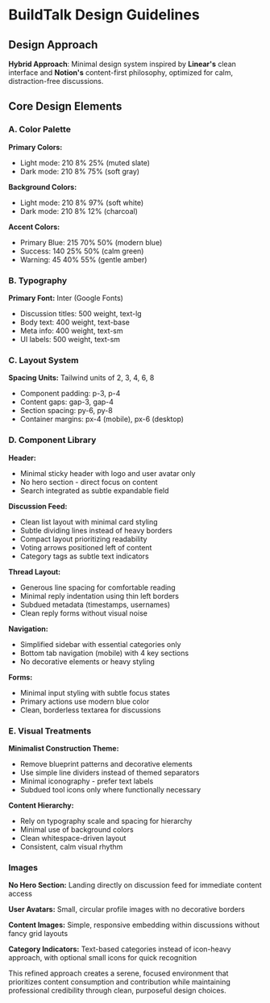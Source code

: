 # BuildTalk Design Guidelines

## Design Approach
**Hybrid Approach**: Minimal design system inspired by **Linear's** clean interface and **Notion's** content-first philosophy, optimized for calm, distraction-free discussions.

## Core Design Elements

### A. Color Palette
**Primary Colors:**
- Light mode: 210 8% 25% (muted slate)
- Dark mode: 210 8% 75% (soft gray)

**Background Colors:**
- Light mode: 210 8% 97% (soft white)
- Dark mode: 210 8% 12% (charcoal)

**Accent Colors:**
- Primary Blue: 215 70% 50% (modern blue)
- Success: 140 25% 50% (calm green)
- Warning: 45 40% 55% (gentle amber)

### B. Typography
**Primary Font:** Inter (Google Fonts)
- Discussion titles: 500 weight, text-lg
- Body text: 400 weight, text-base
- Meta info: 400 weight, text-sm
- UI labels: 500 weight, text-sm

### C. Layout System
**Spacing Units:** Tailwind units of 2, 3, 4, 6, 8
- Component padding: p-3, p-4
- Content gaps: gap-3, gap-4
- Section spacing: py-6, py-8
- Container margins: px-4 (mobile), px-6 (desktop)

### D. Component Library

**Header:**
- Minimal sticky header with logo and user avatar only
- No hero section - direct focus on content
- Search integrated as subtle expandable field

**Discussion Feed:**
- Clean list layout with minimal card styling
- Subtle dividing lines instead of heavy borders
- Compact layout prioritizing readability
- Voting arrows positioned left of content
- Category tags as subtle text indicators

**Thread Layout:**
- Generous line spacing for comfortable reading
- Minimal reply indentation using thin left borders
- Subdued metadata (timestamps, usernames)
- Clean reply forms without visual noise

**Navigation:**
- Simplified sidebar with essential categories only
- Bottom tab navigation (mobile) with 4 key sections
- No decorative elements or heavy styling

**Forms:**
- Minimal input styling with subtle focus states
- Primary actions use modern blue color
- Clean, borderless textarea for discussions

### E. Visual Treatments

**Minimalist Construction Theme:**
- Remove blueprint patterns and decorative elements
- Use simple line dividers instead of themed separators
- Minimal iconography - prefer text labels
- Subdued tool icons only where functionally necessary

**Content Hierarchy:**
- Rely on typography scale and spacing for hierarchy
- Minimal use of background colors
- Clean whitespace-driven layout
- Consistent, calm visual rhythm

### Images
**No Hero Section:** Landing directly on discussion feed for immediate content access

**User Avatars:** Small, circular profile images with no decorative borders

**Content Images:** Simple, responsive embedding within discussions without fancy grid layouts

**Category Indicators:** Text-based categories instead of icon-heavy approach, with optional small icons for quick recognition

This refined approach creates a serene, focused environment that prioritizes content consumption and contribution while maintaining professional credibility through clean, purposeful design choices.